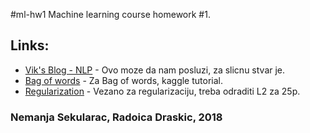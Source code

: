 #ml-hw1
Machine learning course homework #1.

## Links:
- [Vik's Blog - NLP](http://www.vikparuchuri.com/blog/natural-language-processing-tutorial/) - Ovo moze da nam posluzi, za slicnu stvar je.
- [Bag of words](https://www.kaggle.com/c/word2vec-nlp-tutorial/) - Za Bag of words, kaggle tutorial.
- [Regularization](https://codeburst.io/what-is-regularization-in-machine-learning-aed5a1c36590) - Vezano za regularizaciju, treba odraditi L2 za 25p.

### Nemanja Sekularac, Radoica Draskic, 2018
